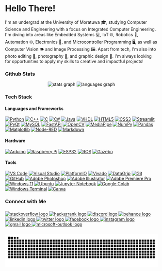 <h1 align="left">Hello There!</h1>
I'm an undergrad at the University of Moratuwa 🎓, studying Computer Science and Engineering with a focus on Integrated Computer Engineering. I'm diving into areas like Embedded Systems 💻, IoT 🌐, Robotics 🤖, Automation ⚙️, Electronics 🔧, and Microcontroller Programming 🖥️, as well as Computer Vision 👁️ and Image Processing 🖼️. Apart from tech, I'm also into photo editing 📸, photography 🌄, and graphic design 🎨. I'm always looking for opportunities to apply my skills to creative and impactful projects!
<h3 align="left">Github Stats</h3>
<div align="center">
  <img src="https://github-readme-stats.vercel.app/api?username=akinduid&rank_icon=github&show=prs_merged_percentage&hide=contribs,issues&show_icons=true&custom_title=Open%20Source%20Contributions&bg_color=1a101c25&icon_color=9595ea&text_color=ffffff&title_color=9595ea&border_radius=10&border_color=6b4176#gh-dark-mode-only" height="150" alt="stats graph"  />
  <img src="https://github-readme-stats.vercel.app/api/top-langs/?username=akinduid&hide=Powershell,Makefile,Javascript,Perl,Pascal,Shell,Cmake,Tcl,Jupyter%20Notebook&layout=compact&langs_count=5&custom_title=Most%20Used%20Languages&card_width=470px&bg_color=1a101c25&text_color=ffffff&title_color=9595ea&border_radius=10&border_color=6b4176#gh-dark-mode-only" height="150" alt="languages graph"  />
</div>

###

<h3 align="left">Tech Stack</h3>

#### Languages and Frameworks

[![Python](https://img.shields.io/badge/Python-3776AB?style=flat-square&logo=python&logoColor=white)](https://www.python.org/)
[![C++](https://img.shields.io/badge/C++-00599C?style=flat-square&logo=cplusplus&logoColor=white)](https://isocpp.org/)
[![C](https://img.shields.io/badge/C-A8B9CC?style=flat-square&logo=c&logoColor=white)](https://www.iso.org/standard/74528.html)
[![C#](https://img.shields.io/badge/C%23-239120?style=flat-square&logo=csharp&logoColor=white)](https://learn.microsoft.com/en-us/dotnet/csharp/)
[![Java](https://img.shields.io/badge/Java-007396?style=flat-square&logo=java&logoColor=white)](https://www.java.com/)
[![VHDL](https://img.shields.io/badge/VHDL-764ABC?style=flat-square&logoColor=white)](https://opensource.ieee.org/vasg)
[![HTML5](https://img.shields.io/badge/HTML5-E34F26?style=flat-square&logo=html5&logoColor=white)](https://www.w3.org/standards/history/html52/)
[![CSS3](https://img.shields.io/badge/CSS3-1572B6?style=flat-square&logo=css3&logoColor=white)](https://www.w3.org/TR/CSS/#css)
[![Streamlit](https://img.shields.io/badge/Streamlit-FF4B4B?style=flat-square&logo=streamlit&logoColor=white)](https://streamlit.io/)
[![PyQt](https://img.shields.io/badge/PyQt-41CD52?style=flat-square&logo=qt&logoColor=white)](https://wiki.python.org/moin/PyQt)
[![MySQL](https://img.shields.io/badge/MySQL-4479A1?style=flat-square&logo=mysql&logoColor=white)](https://www.mysql.com/)
[![FastAPI](https://img.shields.io/badge/FastAPI-009688?style=flat-square&logo=fastapi&logoColor=white)](https://fastapi.tiangolo.com/)
[![OpenCV](https://img.shields.io/badge/OpenCV-5C3EE8?style=flat-square&logo=opencv&logoColor=white)](https://opencv.org/)
[![MediaPipe](https://img.shields.io/badge/MediaPipe-FFCC33?style=flat-square&logoColor=black)](https://ai.google.dev/edge/mediapipe/framework)
[![NumPy](https://img.shields.io/badge/NumPy-013243?style=flat-square&logo=numpy&logoColor=white)](https://numpy.org/)
[![Pandas](https://img.shields.io/badge/Pandas-150458?style=flat-square&logo=pandas&logoColor=white)](https://pandas.pydata.org/)
[![Matplotlib](https://img.shields.io/badge/Matplotlib-00427E?style=flat-square&logo=matplotlib&logoColor=white)](https://matplotlib.org/)
[![Node-RED](https://img.shields.io/badge/Node--RED-8F2F23?style=flat-square&logo=node-red&logoColor=white)](https://nodered.org/)
[![Markdown](https://img.shields.io/badge/Markdown-000000?style=flat-square&logo=markdown&logoColor=white)](https://www.markdownguide.org/)

#### Hardware
[![Arduino](https://img.shields.io/badge/Arduino-00979D?style=flat-square&logo=arduino&logoColor=white)](https://www.arduino.cc/)
[![Raspberry Pi](https://img.shields.io/badge/Raspberry%20Pi-A22846?style=flat-square&logo=raspberrypi&logoColor=white)](https://www.raspberrypi.org/)
[![ESP32](https://img.shields.io/badge/ESP32-003E62?style=flat-square&logoColor=white)](https://www.espressif.com/en/products/socs/esp32)
[![ROS](https://img.shields.io/badge/ROS-22314E?style=flat-square&logo=ros&logoColor=white)](https://www.ros.org/)
[![Gazebo](https://img.shields.io/badge/Gazebo-009BDE?style=flat-square&logo=gazebo&logoColor=white)](https://gazebosim.org/home)

#### Tools
[![VS Code](https://img.shields.io/badge/VSCode-007ACC?style=flat-square&logo=visual-studio-code&logoColor=white)](https://code.visualstudio.com/)
[![Visual Studio](https://img.shields.io/badge/Visual%20Studio-5C2D91?style=flat-square&logo=visualstudio&logoColor=white)](https://visualstudio.microsoft.com/)
[![PlatformIO](https://img.shields.io/badge/PlatformIO-FF7F00?style=flat-square&logoColor=white)](https://platformio.org/)
[![Vivado](https://img.shields.io/badge/Vivado-2D2D72?style=flat-square&logoColor=white)](https://www.amd.com/en/products/software/adaptive-socs-and-fpgas/vivado.html)
[![DataGrip](https://img.shields.io/badge/DataGrip-000000?style=flat-square&logo=datagrip&logoColor=white)](https://www.jetbrains.com/datagrip/)
[![Git](https://img.shields.io/badge/Git-F05032?style=flat-square&logo=git&logoColor=white)](https://git-scm.com/)
[![GitHub](https://img.shields.io/badge/GitHub-181717?style=flat-square&logo=github&logoColor=white)](https://github.com/)
[![Adobe Photoshop](https://img.shields.io/badge/Adobe%20Photoshop-31A8FF?style=flat-square&logo=adobephotoshop&logoColor=white)](https://www.adobe.com/products/photoshop.html)
[![Adobe Illustrator](https://img.shields.io/badge/Adobe%20Illustrator-FF9A00?style=flat-square&logo=adobeillustrator&logoColor=white)](https://www.adobe.com/products/illustrator.html)
[![Adobe Premiere Pro](https://img.shields.io/badge/Adobe%20Premiere%20Pro-9999FF?style=flat-square&logo=adobepremierepro&logoColor=white)](https://www.adobe.com/products/premiere.html)
[![Windows 11](https://img.shields.io/badge/Windows%2011-0078D6?style=flat-square&logo=windows11&logoColor=white)](https://www.microsoft.com/en-us/windows/windows-11?r=1)
[![Ubuntu](https://img.shields.io/badge/Ubuntu-E95420?style=flat-square&logo=ubuntu&logoColor=white)](https://ubuntu.com/)
[![Jupyter Notebook](https://img.shields.io/badge/Jupyter%20Notebook-F37626?style=flat-square&logo=jupyter&logoColor=white)](https://jupyter.org/)
[![Google Colab](https://img.shields.io/badge/Google%20Colab-F9AB00?style=flat-square&logo=googlecolab&logoColor=white)](https://colab.research.google.com/)
[![Windows Terminal](https://img.shields.io/badge/Windows%20Terminal-4D4D4D?style=flat-square&logo=windows-terminal&logoColor=white)](https://aka.ms/terminal)
[![Canva](https://img.shields.io/badge/Canva-%2300C4CC?style=flat-square&logo=Canva&logoColor=white)](https://canva.com)


###

<h3 align="left">Connect with Me</h3>

###

<div align="left">
  <a href="https://stackoverflow.com">
    <img src="https://raw.githubusercontent.com/maurodesouza/profile-readme-generator/master/src/assets/icons/social/stackoverflow/default.svg" width="42" height="30" alt="stackoverflow logo" />
</a>

<a href="https://www.hackerrank.com/profile/AkinduID">
    <img src="https://raw.githubusercontent.com/maurodesouza/profile-readme-generator/master/src/assets/icons/social/hackerrank/default.svg" width="42" height="30" alt="hackerrank logo" />
</a>

<a href="https://discord.com">
    <img src="https://raw.githubusercontent.com/maurodesouza/profile-readme-generator/master/src/assets/icons/social/discord/default.svg" width="42" height="30" alt="discord logo" />
</a>

<a href="https://www.behance.net/akinduid">
    <img src="https://raw.githubusercontent.com/maurodesouza/profile-readme-generator/master/src/assets/icons/social/behance/default.svg" width="42" height="30" alt="behance logo" />
</a>

<a href="https://linkedin.com/in/akinduid">
    <img src="https://raw.githubusercontent.com/maurodesouza/profile-readme-generator/master/src/assets/icons/social/linkedin/default.svg" width="42" height="30" alt="linkedin logo" />
</a>

<a href="https://twitter.com/akindu_id">
    <img src="https://raw.githubusercontent.com/maurodesouza/profile-readme-generator/master/src/assets/icons/social/twitter/default.svg" width="42" height="30" alt="twitter logo" />
</a>

<a href="https://facebook.com/akindu.id/">
    <img src="https://raw.githubusercontent.com/maurodesouza/profile-readme-generator/master/src/assets/icons/social/facebook/default.svg" width="42" height="30" alt="facebook logo" />
</a>

<a href="https://instagram.com/akindu.id/">
    <img src="https://raw.githubusercontent.com/maurodesouza/profile-readme-generator/master/src/assets/icons/social/instagram/default.svg" width="42" height="30" alt="instagram logo" />
</a>

<a href="mailto:akinduid@gmail.com">
    <img src="https://raw.githubusercontent.com/maurodesouza/profile-readme-generator/master/src/assets/icons/social/gmail/default.svg" width="42" height="30" alt="gmail logo" />
</a>

<a href="mailto:akinduid100@outlook.com">
    <img src="https://raw.githubusercontent.com/maurodesouza/profile-readme-generator/master/src/assets/icons/social/microsoft-outlook/default.svg" width="42" height="30" alt="microsoft-outlook logo" />
</a>

  
</div>

###

<img src="https://raw.githubusercontent.com/akinduid/akinduid/output/snake.svg" alt="Snake animation" />

###
